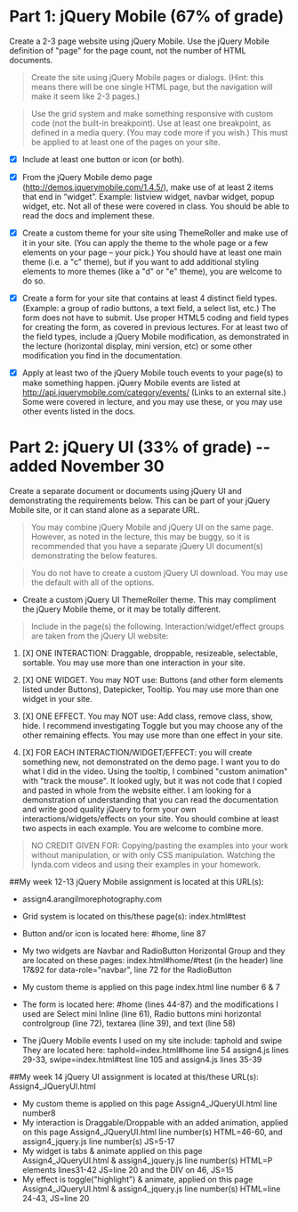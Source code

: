 # Part 1: jQuery Mobile (67% of grade)

Create a 2-3 page website using jQuery Mobile. Use the jQuery Mobile definition of "page" for the page count, not the number of HTML documents.

>Create the site using jQuery Mobile pages or dialogs.  (Hint: this means there will be one single HTML page, but the navigation will make it seem like 2-3 pages.)

> Use the grid system and make something responsive with custom code (not the built-in breakpoint). Use at least one breakpoint, as defined in a media query. (You may code more if you wish.) This must be applied to at least one of the pages on your site.

* [X] Include at least one button or icon (or both).

* [X] From the jQuery Mobile demo page (http://demos.jquerymobile.com/1.4.5/), make use of at least 2 items that end in “widget”. Example: listview widget, navbar widget, popup widget, etc. Not all of these were covered in class. You should be able to read the docs and implement these.

* [X] Create a custom theme for your site using ThemeRoller and make use of it in your site. (You can apply the theme to the whole page or a few elements on your page – your pick.) You should have at least one main theme (i.e. a "c" theme), but if you want to add additional styling elements to more themes (like a "d" or "e" theme), you are welcome to do so.

* [X] Create a form for your site that contains at least 4 distinct field types. (Example: a group of radio buttons, a text field, a select list, etc.) The form does not have to submit. Use proper HTML5 coding and field types for creating the form, as covered in previous lectures. For at least two of the field types, include a jQuery Mobile modification, as demonstrated in the lecture (horizontal display, mini version, etc) or some other modification you find in the documentation.

* [X] Apply at least two of the jQuery Mobile touch events to your page(s) to make something happen. jQuery Mobile events are listed at http://api.jquerymobile.com/category/events/ (Links to an external site.) Some were covered in lecture, and you may use these, or you may use other events listed in the docs.

# Part 2: jQuery UI (33% of grade) -- added November 30

Create a separate document or documents using jQuery UI and demonstrating the requirements below. This can be part of your jQuery Mobile site, or it can stand alone as a separate URL.

> You may combine jQuery Mobile and jQuery UI on the same page. However, as noted in the lecture, this may be buggy, so it is recommended that you have a separate jQuery UI document(s) demonstrating the below features.

> You do not have to create a custom jQuery UI download. You may use the default with all of the options.

* Create a custom jQuery UI ThemeRoller theme. This may compliment the jQuery Mobile theme, or it may be totally different.

> Include in the page(s) the following. Interaction/widget/effect groups are taken from the jQuery UI website:

1. [X] ONE INTERACTION: Draggable, droppable, resizeable, selectable, sortable. You may use more than one interaction in your site.

2. [X] ONE WIDGET. You may NOT use: Buttons (and other form elements listed under Buttons), Datepicker, Tooltip. You may use more than one widget in your site. 

3. [X] ONE EFFECT. You may NOT use: Add class, remove class, show, hide. I recommend investigating Toggle but you may choose any of the other remaining effects. You may use more than one effect in your site. 

4. [X] FOR EACH INTERACTION/WIDGET/EFFECT: you will create something new, not demonstrated on the demo page. I want you to do what I did in the video. Using the tooltip, I combined "custom animation" with "track the mouse". It looked ugly, but it was not code that I copied and pasted in whole from the website either. I am looking for a demonstration of understanding that you can read the documentation and write good quality jQuery to form your own interactions/widgets/effects on your site. You should combine at least two aspects in each example. You are welcome to combine more.

> NO CREDIT GIVEN FOR: Copying/pasting the examples into your work without manipulation, or with only CSS manipulation. Watching the lynda.com videos and using their examples in your homework.

##My week 12-13 jQuery Mobile assignment is located at this URL(s):
* assign4.arangilmorephotography.com

* Grid system is located on this/these page(s): index.html#test
* Button and/or icon is located here: #home, line 87
* My two widgets are Navbar and RadioButton Horizontal Group and they are located on these pages: index.html#home/#test (in the header) line 17&92 for data-role="navbar", line 72 for the RadioButton
* My custom theme is applied on this page index.html line number 6 & 7 
* The form is located here: #home (lines 44-87) and the modifications I used are Select mini Inline (line 61),  Radio buttons mini horizontal controlgroup (line 72), textarea (line 39), and text (line 58)
* The jQuery Mobile events I used on my site include: taphold and swipe They are located here: taphold=index.html#home line 54 assign4.js lines 29-33, swipe=index.html#test line 105 and assign4.js lines 35-39

##My week 14 jQuery UI assignment is located at this/these URL(s): Assign4_JQueryUI.html
* My custom theme is applied on this page Assign4_JQueryUI.html line number8 
* My interaction is Draggable/Droppable with an added animation, applied on this page Assign4_JQueryUI.html line number(s) HTML=46-60, and assign4_jquery.js line number(s) JS=5-17
* My widget is tabs & animate applied on this page Assign4_JQueryUI.html & assign4_jquery.js line number(s) HTML=P elements lines31-42 JS=line 20 and the DIV on 46, JS=15
* My effect is toggle("highlight") & animate, applied on this page Assign4_JQueryUI.html & assign4_jquery.js line number(s) HTML=line 24-43, JS=line 20